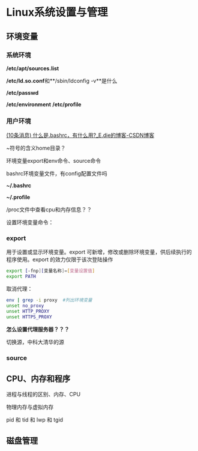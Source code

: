 # Linux系统设置与管理

## 环境变量

### 系统环境

**/etc/apt/sources.list**

**/etc/ld.so.conf**和**/sbin/ldconfig -v**是什么

**/etc/passwd**

**/etc/environment**
**/etc/profile**

### 用户环境

[(10条消息) 什么是.bashrc，有什么用?_E.die的博客-CSDN博客](https://blog.csdn.net/Heyyellman/article/details/111565781)

~符号的含义home目录？



环境变量export和env命令、source命令

bashrc环境变量文件，有config配置文件吗

**~/.bashrc**

**~/.profile**





/proc文件中查看cpu和内存信息？？

设置环境变量命令：

### export

用于设置或显示环境变量。export 可新增，修改或删除环境变量，供后续执行的程序使用。export 的效力仅限于该次登陆操作

```bash
export [-fnp][变量名称]=[变量设置值]
export PATH
```

取消代理：

```bash
env | grep -i proxy  #列出环境变量
unset no_proxy
unset HTTP_PROXY
unset HTTPS_PROXY
```

**怎么设置代理服务器？？？**

切换源，中科大清华的源

### source

## CPU、内存和程序

进程与线程的区别、内存、CPU

物理内存与虚拟内存

pid 和 tid 和 lwp 和 tgid

## 磁盘管理